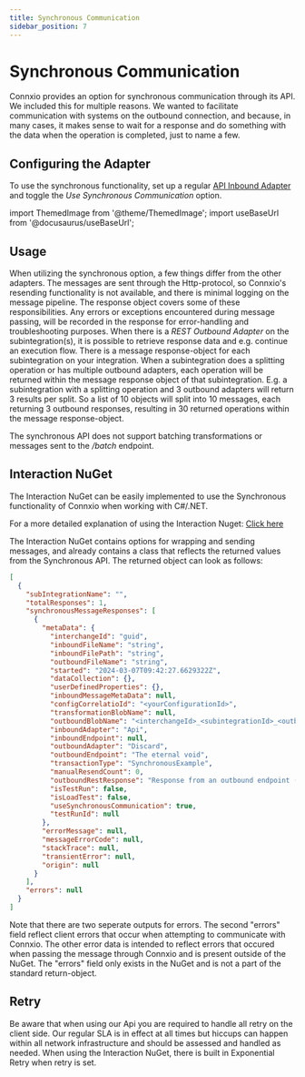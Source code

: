 ```yaml
---
title: Synchronous Communication
sidebar_position: 7
---
```


# Synchronous Communication


Connxio provides an option for synchronous communication through its API. We included this for multiple reasons. We wanted to facilitate communication with systems on the outbound connection, and because, in many cases, it makes sense to wait for a response and do something with the data when the operation is completed, just to name a few.

## Configuring the Adapter

To use the synchronous functionality, set up a regular [API Inbound Adapter](/integrations/adapters/inbound/api.mdx) and toggle the *Use Synchronous Communication* option.

import ThemedImage from '@theme/ThemedImage';
import useBaseUrl from '@docusaurus/useBaseUrl';

<div style={{maxWidth: '400px'}}>
  <ThemedImage
    alt="Configuring inbound connection"
    sources={{
      light: useBaseUrl('/img/docs/synchronous-api-toggle-light.webp'),
      dark: useBaseUrl('/img/docs/synchronous-api-toggle-dark.webp#dark-only'),
    }}
  />
</div>

## Usage

When utilizing the synchronous option, a few things differ from the other adapters. The messages are sent through the Http-protocol, so Connxio's resending functionality is not available, and there is minimal logging on the message pipeline. The response object covers some of these responsibilities. Any errors or exceptions encountered during message passing, will be recorded in the response for error-handling and troubleshooting purposes. When there is a *REST Outbound Adapter* on the subintegration(s), it is possible to retrieve response data and e.g. continue an execution flow. There is a message response-object for each subintegration on your integration. When a subintegration does a splitting operation or has multiple outbound adapters, each operation will be returned within the message response object of that subintegration. E.g. a subintegration with a splitting operation and 3 outbound adapters will return 3 results per split. So a list of 10 objects will split into 10 messages, each returning 3 outbound responses, resulting in 30 returned operations within the message response-object.

The synchronous API does not support batching transformations or messages sent to the */batch* endpoint.


## Interaction NuGet

The Interaction NuGet can be easily implemented to use the Synchronous functionality of Connxio when working with C#/.NET.

For a more detailed explanation of using the Interaction Nuget: [Click here](/interaction/nuget/connxio-api.md)

The Interaction NuGet contains options for wrapping and sending messages, and already contains a class that reflects the returned values from the Synchronous API. The returned object can look as follows:

```json
[
  {
    "subIntegrationName": "",
    "totalResponses": 1,
    "synchronousMessageResponses": [
      {
        "metaData": {
          "interchangeId": "guid",
          "inboundFileName": "string",
          "inboundFilePath": "string",
          "outboundFileName": "string",
          "started": "2024-03-07T09:42:27.6629322Z",
          "dataCollection": {},
          "userDefinedProperties": {},
          "inboundMessageMetaData": null,
          "configCorrelatioId": "<yourConfigurationId>",
          "transformationBlobName": null,
          "outboundBlobName": "<interchangeId>_<subintegrationId>_<outboundAdapterId>.<messageOutboundFormat>",
          "inboundAdapter": "Api",
          "inboundEndpoint": null,
          "outboundAdapter": "Discard",
          "outboundEndpoint": "The eternal void",
          "transactionType": "SynchronousExample",
          "manualResendCount": 0,
          "outboundRestResponse": "Response from an outbound endpoint (REST Outbound)",
          "isTestRun": false,
          "isLoadTest": false,
          "useSynchronousCommunication": true,
          "testRunId": null
        },
        "errorMessage": null,
        "messageErrorCode": null,
        "stackTrace": null,
        "transientError": null,
        "origin": null
      }
    ],
    "errors": null
  }
]
```

Note that there are two seperate outputs for errors. The second "errors" field reflect client errors that occur when attempting to communicate with Connxio. The other error data is intended to reflect errors that occured when passing the message through Connxio and is present outside of the NuGet. The "errors" field only exists in the NuGet and is not a part of the standard return-object.

## Retry

Be aware that when using our Api you are required to handle all retry on the client side. Our regular SLA is in effect at all times but hiccups can happen within all network infrastructure and should be assessed and handled as needed.
When using the Interaction NuGet, there is built in Exponential Retry when retry is set.